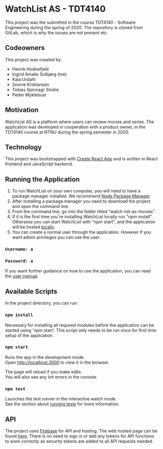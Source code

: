# WatchList AS - TDT4140
This project was the submitted in the course TDT4140 - Software Engineering during the spring of 2020. The repository is cloned from GitLab, which is why the issues are not present etc.

## Codeowners
This project was created by:
- Henrik Hodnefjeld
- Ingrid Amalie Solbjørg (me)
- Kaia Urdahl
- Snorre Kristiansen
- Tobias Spinnagr Sindre
- Peder Myklebust

## Motivation
WatchList AS is a platform where users can review movies and series. The application was developed in cooperation with a product owner, in the TDT4140 course at NTNU during the spring semester in 2020.

## Technology
This project was bootstrapped with [Create React App](https://github.com/facebook/create-react-app) and is written in React frontend and JavaScript backend.

## Running the Application

1. To run WatchList on your own computer, you will need to have a package manager installed. We recommend [Node Package Manager](https://www.npmjs.com/get-npm).
2. After installing a package manager you need to download the project and open the command line.
3. From the command line, go into the folder titled "watch-list-as-movies".
4. If it is the first time you're installing WatchList locally run "npm install". Otherwise you can start WatchList with "npm start", and the application will be hosted [locally](http://localhost:3000).
5. You can create a normal user through the application. However if you want admin privileges you can use the user:
### `Username: a`
### `Password: a` 

If you want further guidance on how to use the application, you can read the [user manual](https://gitlab.stud.idi.ntnu.no/tdt4140-2020/31/-/wikis/Wiki-1:-Brukermanual).

## Available Scripts

In the project directory, you can run:

### `npm install`

Necessary for installing all required modules before the application can be started using 'npm start'. This script only needs to be run once for first time setup of the application.

### `npm start`

Runs the app in the development mode.<br />
Open [http://localhost:3000](http://localhost:3000) to view it in the browser.

The page will reload if you make edits.<br />
You will also see any lint errors in the console.

### `npm test`

Launches the test runner in the interactive watch mode.<br />
See the section about [running tests](https://facebook.github.io/create-react-app/docs/running-tests) for more information.

## API

The project uses [Firebase](https://firebase.google.com/docs/web/setup) for API and hosting. The web hosted page can be found [here](https://watchlistas.web.app/). There is no need to sign in or add any tokens for API functions to work correctly as security tokens are added to all API requests needed.
